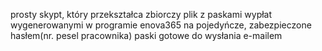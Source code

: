 prosty skypt, który przekształca zbiorczy plik z paskami wypłat wygenerowanymi w programie enova365 na pojedyńcze, zabezpieczone hasłem(nr. pesel pracownika) paski gotowe do wysłania e-mailem
